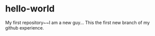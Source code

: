 # hello-world
My first repository~~I am a new guy...
This the first new branch of my github experience.
